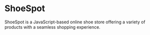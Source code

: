 # ShoeSpot
 ShoeSpot is a JavaScript-based online shoe store offering a variety of products with a seamless shopping experience.
